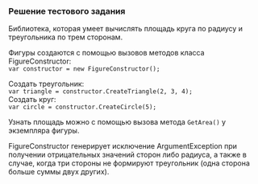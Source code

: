 ### Решение тестового задания 

Библиотека, которая умеет вычислять площадь круга по радиусу и треугольника по трем сторонам.

Фигуры создаются с помощью вызовов методов класса FigureConstructor:  
`var constructor = new FigureConstructor();`

Создать треугольник:  
`var triangle = constructor.CreateTriangle(2, 3, 4);`    
Создать круг:  
`var circle = constructor.CreateCircle(5);`   

Узнать площадь можно с помощью вызова метода `GetArea()` у экземпляра фигуры.

FigureConstructor генерирует исключение ArgumentException при получении отрицательных значений сторон либо радиуса, а также в случае, когда три стороны не формируют треугольник (одна сторона больше суммы двух других).
